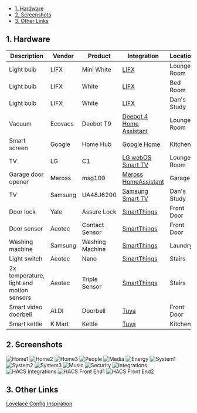 - [1. Hardware](#1-hardware)
- [2. Screenshots](#2-screenshots)
- [3. Other Links](#3-other-links)

## 1. Hardware

| Description                              | Vendor  | Product         | Integration                                                                          | Location    |
| ---------------------------------------- | ------- | --------------- | ------------------------------------------------------------------------------------ | ----------- |
| Light bulb                               | LIFX    | Mini White      | [LIFX](https://www.home-assistant.io/integrations/lifx)                              | Lounge Room |
| Light bulb                               | LIFX    | White           | [LIFX](https://www.home-assistant.io/integrations/lifx)                              | Bed Room    |
| Light bulb                               | LIFX    | White           | [LIFX](https://www.home-assistant.io/integrations/lifx)                              | Dan's Study |
| Vacuum                                   | Ecovacs | Deebot T9       | [Deebot 4 Home Assistant](https://github.com/DeebotUniverse/Deebot-4-Home-Assistant) | Lounge Room |
| Smart screen                             | Google  | Home Hub        | [Google Home](https://github.com/leikoilja/ha-google-home)                           | Kitchen     |
| TV                                       | LG      | C1              | [LG webOS Smart TV](https://www.home-assistant.io/integrations/webostv)              | Lounge Room |
| Garage door opener                       | Meross  | msg100          | [Meross HomeAssistant](https://github.com/albertogeniola/meross-homeassistant)       | Garage      |
| TV                                       | Samsung | UA48J6200       | [Samsung Smart TV](https://www.home-assistant.io/integrations/samsungtv)             | Dan's Study |
| Door lock                                | Yale    | Assure Lock     | [SmartThings](https://www.home-assistant.io/integrations/smartthings)                | Front Door  |
| Door sensor                              | Aeotec  | Contact Sensor  | [SmartThings](https://www.home-assistant.io/integrations/smartthings)                | Front Door  |
| Washing machine                          | Samsung | Washing Machine | [SmartThings](https://www.home-assistant.io/integrations/smartthings)                | Laundry     |
| Light switch                             | Aeotec  | Nano            | [SmartThings](https://www.home-assistant.io/integrations/smartthings)                | Stairs      |
| 2x temperature, light and motion sensors | Aeotec  | Triple Sensor   | [SmartThings](https://www.home-assistant.io/integrations/smartthings)                | Stairs      |
| Smart video doorbell                     | ALDI    | Doorbell        | [Tuya](https://www.home-assistant.io/integrations/tuya/)                             | Front Door  |
| Smart kettle                             | K Mart  | Kettle          | [Tuya](https://www.home-assistant.io/integrations/tuya/)                             | Kitchen     |


## 2. Screenshots

![Home1](www/img/home1.png)
![Home2](www/img/home2.png)
![Home3](www/img/home3.png)
![People](www/img/people.png)
![Media](www/img/media.png)
![Energy](www/img/energy.png)
![System1](www/img/system1.png)
![System2](www/img/system2.png)
![System3](www/img/system3.png)
![Music](www/img/music.png)
![Security](www/img/security.png)
![Integrations](www/img/integrations.png)
![HACS Integrations](www/img/hacs_integrations.png)
![HACS Front End1](www/img/hacs_frontend1.png)
![HACS Front End2](www/img/hacs_frontend2.png)

## 3. Other Links

[Lovelace Config Inspiration](https://github.com/matt8707/hass-config)
